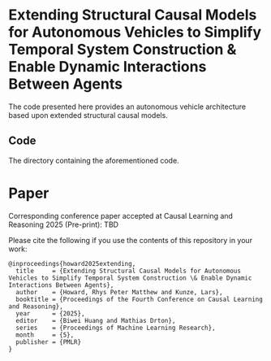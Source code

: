 # Extending Structural Causal Models for Autonomous Vehicles to Simplify Temporal System Construction & Enable Dynamic Interactions Between Agents
The code presented here provides an autonomous vehicle architecture based upon extended structural causal models.

## Code
The directory containing the aforementioned code.

# Paper
Corresponding conference paper accepted at Causal Learning and Reasoning 2025 (Pre-print): TBD

Please cite the following if you use the contents of this repository in your work:
```
@inproceedings{howard2025extending,
  title     = {Extending Structural Causal Models for Autonomous Vehicles to Simplify Temporal System Construction \& Enable Dynamic Interactions Between Agents},
  author    = {Howard, Rhys Peter Matthew and Kunze, Lars},
  booktitle = {Proceedings of the Fourth Conference on Causal Learning and Reasoning},
  year      = {2025},
  editor    = {Biwei Huang and Mathias Drton},
  series    = {Proceedings of Machine Learning Research},
  month     = {5},
  publisher = {PMLR}
}
```
